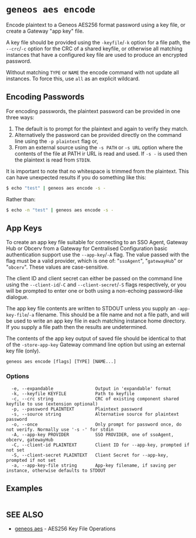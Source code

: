 # `geneos aes encode`

Encode plaintext to a Geneos AES256 format password using a key file, or create a Gateway "app key" file.

A key file should be provided using the `-keyfile`/`-k` option for a file path, the `--crc`/`-c` option for the CRC of a shared keyfile, or otherwise all matching instances that have a configured key file are used to produce an encrypted password.

Without matching `TYPE` or `NAME` the encode command with not update all instances. To force this, use `all` as an explicit wildcard.

## Encoding Passwords

For encoding passwords, the plaintext password can be provided in one three ways:

1. The default is to prompt for the plaintext and again to verify they match.
2. Alternatively the password can be provided directly on the command line using the `-p plaintext` flag or,
3. From an external source using the `-s PATH` or `-s URL` option where the contents of the file at PATH ir URL is read and used. If `-s -` is used then the plaintext is read from `STDIN`.

It is important to note that no whitespace is trimmed from the plaintext. This can have unexpected results if you do something like this:

```bash
$ echo "test" | geneos aes encode -s -
```

Rather than:

```bash
$ echo -n "test" | geneos aes encode -s -
```

## App Keys

To create an app key file suitable for connecting to an SSO Agent, Gateway Hub or Obcerv from a Gateway for Centralised Configuration basic authentication support use the `--app-key`/`-A` flag. The value passed with the flag must be a valid provider, which is one of: "`ssoAgent`", "`gatewayHub`" or "`obcerv`". These values are case-sensitive.

The client ID and client secret can either be passed on the command line using the `--client-id`/`-C` and `--client-secret`/`-S` flags respectively, or you will be prompted to enter one or both using a non-echoing password-like dialogue.

The app key file contents are written to STDOUT unless you supply an `-app-key-file`/`-a` filename. This should be a file name and not a file path, and will be used to write an app key file in each matching instance home directory. If you supply a file path then the results are undetermined.

The contents of the app key output of saved file should be identical to that of the `-store-app-key` Gateway command line option but using an external key file (only).

```text
geneos aes encode [flags] [TYPE] [NAME...]
```

### Options

```text
  -e, --expandable                Output in 'expandable' format
  -k, --keyfile KEYFILE           Path to keyfile
  -c, --crc string                CRC of existing component shared keyfile to use (extension optional)
  -p, --password PLAINTEXT        Plaintext password
  -s, --source string             Alternative source for plaintext password
  -o, --once                      Only prompt for password once, do not verify. Normally use '-s -' for stdin
  -A, --app-key PROVIDER          SSO PROVIDER, one of ssoAgent, obcerv, gatewayHub
  -C, --client-id PLAINTEXT       Client ID for --app-key, prompted if not set
  -S, --client-secret PLAINTEXT   Client Secret for --app-key, prompted if not set
  -a, --app-key-file string       App-key filename, if saving per instance, otherwise defaults to STDOUT
```

## Examples

```bash

```

## SEE ALSO

* [geneos aes](geneos_aes.md)	 - AES256 Key File Operations
